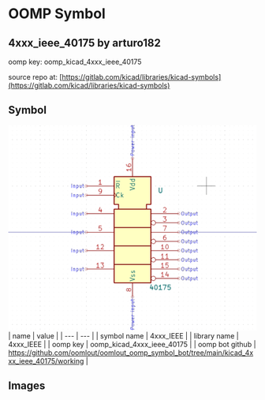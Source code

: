 # OOMP Symbol  
## 4xxx_ieee_40175  by arturo182  
  
oomp key: oomp_kicad_4xxx_ieee_40175  
  
source repo at: [https://gitlab.com/kicad/libraries/kicad-symbols](https://gitlab.com/kicad/libraries/kicad-symbols)  
## Symbol  
  
[![working.png](working_600.png)](working.png)  
| name | value | 
| --- | --- | 
| symbol name | 4xxx_IEEE | 
| library name | 4xxx_IEEE | 
| oomp key | oomp_kicad_4xxx_ieee_40175 | 
| oomp bot github | https://github.com/oomlout/oomlout_oomp_symbol_bot/tree/main/kicad_4xxx_ieee_40175/working | 
## Images  
